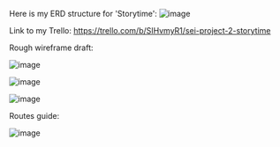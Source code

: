 Here is my ERD structure for 'Storytime':
![image](https://user-images.githubusercontent.com/100539234/162518135-81160d5b-cad5-43c1-acd7-825686ee91f8.png)

Link to my Trello: https://trello.com/b/SIHvmyR1/sei-project-2-storytime


Rough wireframe draft:

![image](https://user-images.githubusercontent.com/100539234/162536027-11c0d0c6-9a3f-49e2-bd50-fcf56c3e0d65.png)

![image](https://user-images.githubusercontent.com/100539234/162536048-58fe36cc-a28b-42ac-999a-6958b8baf62b.png)

![image](https://user-images.githubusercontent.com/100539234/162536053-830cb165-616d-4685-a197-07bb0dc9a8f2.png)

Routes guide:

![image](https://user-images.githubusercontent.com/100539234/162540996-4c97b6ba-92e2-42c2-9cc5-739070593221.png)

























